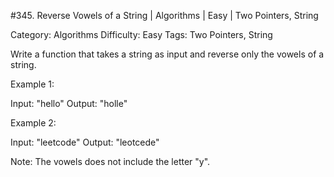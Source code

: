 #345. Reverse Vowels of a String | Algorithms | Easy | Two Pointers, String

Category: Algorithms
Difficulty: Easy
Tags: Two Pointers, String

Write a function that takes a string as input and reverse only the vowels of a string.

Example 1:


Input: "hello"
Output: "holle"



Example 2:


Input: "leetcode"
Output: "leotcede"


Note:
The vowels does not include the letter "y".

 

